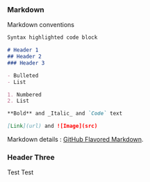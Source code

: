 ### Markdown

Markdown conventions

```markdown
Syntax highlighted code block

# Header 1
## Header 2
### Header 3

- Bulleted
- List

1. Numbered
2. List

**Bold** and _Italic_ and `Code` text

[Link](url) and ![Image](src)
```

Markdown details : [GitHub Flavored Markdown](https://guides.github.com/features/mastering-markdown/).

### Header Three

Test Test
